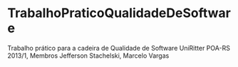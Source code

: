 TrabalhoPraticoQualidadeDeSoftware
==================================

Trabalho prático para a cadeira de Qualidade de Software UniRitter POA-RS 2013/1, Membros Jefferson Stachelski, Marcelo Vargas
